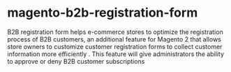 # magento-b2b-registration-form
B2B registration form helps e-commerce stores to optimize the registration process of B2B customers, an additional feature for Magento 2 that allows store owners to customize customer registration forms to collect customer information more efficiently . This feature will give administrators the ability to approve or deny B2B customer subscriptions
